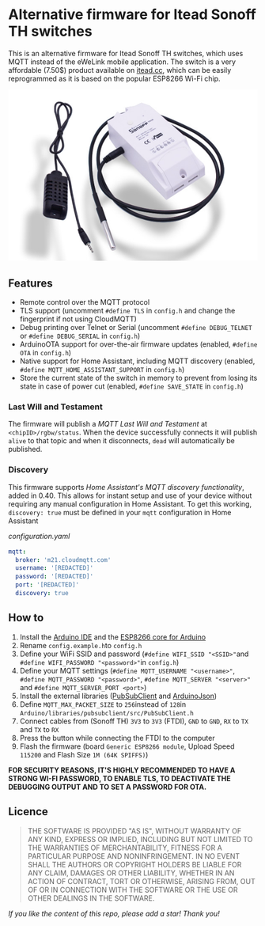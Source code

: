 # Alternative firmware for Itead Sonoff TH switches
This is an alternative firmware for Itead Sonoff TH switches, which uses MQTT instead of the eWeLink mobile application. The switch is a very affordable (7.50$) product available on [itead.cc](http://sonoff.itead.cc/en/products/sonoff/sonoff-th), which can be easily reprogrammed as it is based on the popular ESP8266 Wi-Fi chip.

![TH](th.jpg)

## Features
- Remote control over the MQTT protocol
- TLS support (uncomment `#define TLS` in `config.h` and change the fingerprint if not using CloudMQTT)
- Debug printing over Telnet or Serial (uncomment `#define DEBUG_TELNET` or `#define DEBUG_SERIAL` in `config.h`)
- ArduinoOTA support for over-the-air firmware updates (enabled, `#define OTA` in `config.h`)
- Native support for Home Assistant, including MQTT discovery (enabled, `#define MQTT_HOME_ASSISTANT_SUPPORT` in `config.h`)
- Store the current state of the switch in memory to prevent from losing its state in case of power cut (enabled, `#define SAVE_STATE` in `config.h`)

### Last Will and Testament

The firmware will publish a *MQTT Last Will and Testament* at `<chipID>/rgbw/status`.
When the device successfully connects it will publish `alive` to that topic and when it disconnects, `dead` will automatically be published.

### Discovery

This firmware supports *Home Assistant's MQTT discovery functionality*, added in 0.40.
This allows for instant setup and use of your device without requiring any manual configuration in Home Assistant.
To get this working, `discovery: true` must be defined in your `mqtt` configuration in Home Assistant

*configuration.yaml*

```yaml
mqtt:
  broker: 'm21.cloudmqtt.com'
  username: '[REDACTED]'
  password: '[REDACTED]'
  port: '[REDACTED]'
  discovery: true
```

## How to
1. Install the [Arduino IDE](https://www.arduino.cc/en/Main/Software) and the [ESP8266 core for Arduino](https://github.com/esp8266/Arduino)
2. Rename `config.example.h`to `config.h`
3. Define your WiFi SSID and password (`#define WIFI_SSID "<SSID>"`and `#define WIFI_PASSWORD "<password>"`in `config.h`)
4. Define your MQTT settings (`#define MQTT_USERNAME "<username>"`, `#define MQTT_PASSWORD "<password>"`, `#define MQTT_SERVER "<server>"` and `#define MQTT_SERVER_PORT <port>`)
5. Install the external libraries ([PubSubClient](https://github.com/knolleary/pubsubclient) and [ArduinoJson](https://github.com/bblanchon/ArduinoJson))
5. Define `MQTT_MAX_PACKET_SIZE` to `256`instead of `128`in `Arduino/libraries/pubsubclient/src/PubSubClient.h`
6. Connect cables from (Sonoff TH) `3V3` to `3V3` (FTDI), `GND` to `GND`, `RX` to `TX` and `TX` to `RX`
7. Press the button while connecting the FTDI to the computer
8. Flash the firmware (board `Generic ESP8266 module`, Upload Speed `115200` and Flash Size `1M (64K SPIFFS)`)

**FOR SECURITY REASONS, IT'S HIGHLY RECOMMENDED TO HAVE A STRONG WI-FI PASSWORD, TO ENABLE TLS, TO DEACTIVATE THE DEBUGGING OUTPUT AND TO SET A PASSWORD FOR OTA.**

## Licence
> THE SOFTWARE IS PROVIDED "AS IS", WITHOUT WARRANTY OF ANY KIND, EXPRESS OR
  IMPLIED, INCLUDING BUT NOT LIMITED TO THE WARRANTIES OF MERCHANTABILITY,
  FITNESS FOR A PARTICULAR PURPOSE AND NONINFRINGEMENT. IN NO EVENT SHALL THE
  AUTHORS OR COPYRIGHT HOLDERS BE LIABLE FOR ANY CLAIM, DAMAGES OR OTHER
  LIABILITY, WHETHER IN AN ACTION OF CONTRACT, TORT OR OTHERWISE, ARISING FROM,
  OUT OF OR IN CONNECTION WITH THE SOFTWARE OR THE USE OR OTHER DEALINGS IN THE
  SOFTWARE.

*If you like the content of this repo, please add a star! Thank you!*

